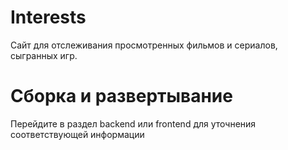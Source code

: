 # Interests
Сайт для отслеживания просмотренных фильмов и сериалов, сыгранных игр.

# Сборка и развертывание
Перейдите в раздел backend или frontend для уточнения соответствующей информации

